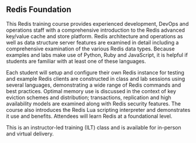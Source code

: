 
## Redis Foundation

This Redis training course provides experienced development, DevOps and operations staff with a comprehensive introduction to the Redis advanced key/value cache and store platform. Redis architecture and operations as well as data structure server features are examined in detail including a comprehensive examination of the various Redis data types. Because examples and labs make use of Python, Ruby and JavaScript, it is helpful if students are familiar with at least one of these languages.

Each student will setup and configure their own Redis instance for testing and example Redis clients are constructed in class and lab sessions using several languages, demonstrating a wide range of Redis commands and best practices. Optimal memory use is discussed in the context of key eviction schemes and distribution; transactions, replication and high availability models are examined along with Redis security features. The course also introduces the Redis Lua scripting interpreter and demonstrates it use and benefits.  Attendees will learn Redis at a foundational level.

This is an instructor-led training (ILT) class and is available for in-person and virtual delivery.
